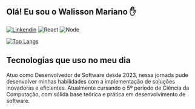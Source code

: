 
## Olá! Eu sou o Walisson Mariano ✋

[![Linkendin](https://img.shields.io/badge/LinkedIn-0077B5?style=for-the-badge&logo=linkedin&logoColor=white)](https://www.linkedin.com/in/walisson-mariano-30baa923a/)
![React](https://img.shields.io/badge/React-20232A?style=for-the-badge&logo=react&logoColor=61DAFB)
![Node](https://img.shields.io/badge/Node.js-43853D?style=for-the-badge&logo=node.js&logoColor=white)

[![Top Langs](https://github-readme-stats.vercel.app/api/top-langs/?username=WalissonMariano&layout=donut-vertical)](https://github.com/WalissonMariano/github-readme-stats)

## Tecnologias que uso no meu dia



Atuo como Desenvolvedor de Software desde 2023, nessa jornada pude desenvolver minhas habilidades com a implementação de soluções inovadoras e eficientes. Atualmente cursando o 5º período de Ciência da Computação, com sólida base teórica e prática em desenvolvimento de software. 
